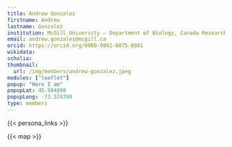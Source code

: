 ```yaml
---
title: Andrew Gonzalez
firstname: Andrew
lastname: Gonzalez
institution: McGill University – Department of Biology, Canada Research Chair in Biodiversity Science
email: andrew.gonzalez@mcgill.ca
orcid: https://orcid.org/0000-0001-6075-8081
wikidata: 
scholia: 
thumbnail:
  url: /img/members/andrew-gonzalez.jpeg
modules: ["leaflet"]
popup: "Here I am"
popupLat: 45.504800
popupLong: -73.574700
type: members
---
```


{{< persona_links >}}

{{< map >}}
